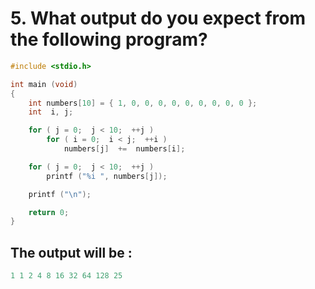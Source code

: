 # 5. What output do you expect from the following program?

```C
#include <stdio.h>

int main (void)
{
    int numbers[10] = { 1, 0, 0, 0, 0, 0, 0, 0, 0, 0 };
    int  i, j;

    for ( j = 0;  j < 10;  ++j )
        for ( i = 0;  i < j;  ++i )
            numbers[j]  +=  numbers[i];

    for ( j = 0;  j < 10;  ++j )
        printf ("%i ", numbers[j]);

    printf ("\n");

    return 0;
}

```
## The output will be :

```C
1 1 2 4 8 16 32 64 128 25
```
